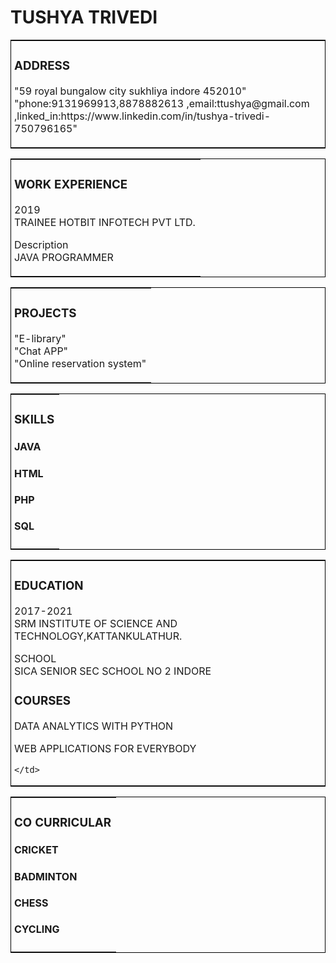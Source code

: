 <html>
<head><title>TUSHYA TRIVEDI RESUME</title></head>
<body>
<h1>TUSHYA TRIVEDI</h1>
<table style="border:1px solid black;width:100%">
<tbody><tr>
<td style="width:100%;padding-left:5px;">
<h3>ADDRESS</h3>
<p>
"59 royal bungalow city sukhliya indore 452010"
<br>
"phone:9131969913,8878882613 ,email:ttushya@gmail.com ,linked_in:https://www.linkedin.com/in/tushya-trivedi-750796165"
</p>
</td>
</tr>
</tbody></table>

<table style="border:1px solid black;width:100%">
<tbody><tr>
<td style="width:100%;padding-left:5px;">
    <h3>WORK EXPERIENCE</h3>
    <p>2019<br>
    TRAINEE HOTBIT INFOTECH PVT LTD.</p>
    <p>Description<br>
    JAVA PROGRAMMER
    </p>
    </td>
    </tr>
</tbody></table>
<table style="border:1px solid black;width:100%">
<tbody><tr>
<td style="width:100%;padding-left:5px;">
    <h3>PROJECTS</h3>
    <p>"E-library"<br>
       "Chat APP"<br>
       "Online reservation system"
    </p>
    </td>
    </tr>
</tbody></table>

<table style="border:1px solid black;width:100%">
  <tbody><tr>
    <td style="width:100%;padding-left:5px;">
    <h3><B>SKILLS</B></h3>
    <h4>JAVA</h4>
    <h4>HTML</h4>
    <h4>PHP</h4>
    <h4>SQL</h4>
    </td>
  </tr>
</tbody></table>
<table style="border:1px solid black;width:100%">
  <tbody><tr>
    <td style="width:100%;padding-left:5px;">
    <h3>EDUCATION</h3>
    <p>2017-2021<br>
    SRM INSTITUTE OF SCIENCE AND TECHNOLOGY,KATTANKULATHUR.</p>
    <p>SCHOOL<br>
    SICA SENIOR SEC SCHOOL NO 2 INDORE</p>
    <h3>COURSES</h3>
    <p>
    DATA ANALYTICS WITH PYTHON</p>
    <p>
    WEB APPLICATIONS FOR EVERYBODY</p>
    
    </td>
  </tr>
</tbody></table>
<table style="border:1px solid black;width:100%">
  <tbody><tr>
    <td style="width:100%;padding-left:5px;">
    <h3><B>CO CURRICULAR</B></h3>
    <h4>CRICKET</h4>
    <h4>BADMINTON</h4>
    <h4>CHESS</h4>
    <h4>CYCLING</h4>
    </td>
  </tr>
</tbody></table>
</body>
</html>
